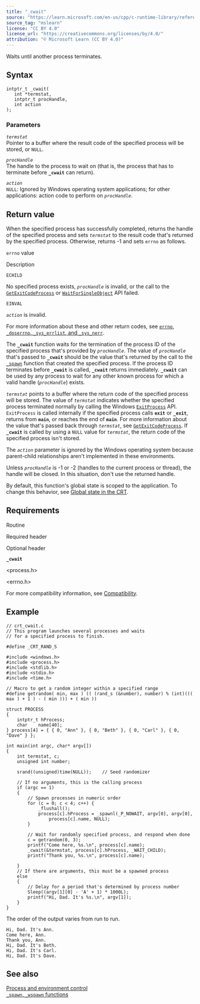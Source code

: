 ```yaml
---
title: "_cwait"
source: "https://learn.microsoft.com/en-us/cpp/c-runtime-library/reference/cwait?view=msvc-170"
source_tag: "mslearn"
license: "CC BY 4.0"
license_url: "https://creativecommons.org/licenses/by/4.0/"
attribution: "© Microsoft Learn (CC BY 4.0)"
---
```

Waits until another process terminates.

## Syntax

```
intptr_t _cwait(
   int *termstat,
   intptr_t procHandle,
   int action
);
```

### Parameters

_`termstat`_  
Pointer to a buffer where the result code of the specified process will be stored, or `NULL`.

_`procHandle`_  
The handle to the process to wait on (that is, the process that has to terminate before **`_cwait`** can return).

_`action`_  
`NULL`: Ignored by Windows operating system applications; for other applications: action code to perform on _`procHandle`_.

## Return value

When the specified process has successfully completed, returns the handle of the specified process and sets _`termstat`_ to the result code that's returned by the specified process. Otherwise, returns -1 and sets `errno` as follows.

`errno` value

Description

`ECHILD`

No specified process exists, _`procHandle`_ is invalid, or the call to the [`GetExitCodeProcess`](https://learn.microsoft.com/en-us/windows/win32/api/processthreadsapi/nf-processthreadsapi-getexitcodeprocess) or [`WaitForSingleObject`](https://learn.microsoft.com/en-us/windows/win32/api/synchapi/nf-synchapi-waitforsingleobject) API failed.

`EINVAL`

_`action`_ is invalid.

For more information about these and other return codes, see [`errno`, `_doserrno`, `_sys_errlist`, and `_sys_nerr`](https://learn.microsoft.com/en-us/cpp/c-runtime-library/errno-doserrno-sys-errlist-and-sys-nerr?view=msvc-170).

The **`_cwait`** function waits for the termination of the process ID of the specified process that's provided by _`procHandle`_. The value of _`procHandle`_ that's passed to **`_cwait`** should be the value that's returned by the call to the [`_spawn`](https://learn.microsoft.com/en-us/cpp/c-runtime-library/spawn-wspawn-functions?view=msvc-170) function that created the specified process. If the process ID terminates before **`_cwait`** is called, **`_cwait`** returns immediately. **`_cwait`** can be used by any process to wait for any other known process for which a valid handle (_`procHandle`_) exists.

_`termstat`_ points to a buffer where the return code of the specified process will be stored. The value of _`termstat`_ indicates whether the specified process terminated normally by calling the Windows [`ExitProcess`](https://learn.microsoft.com/en-us/windows/win32/api/processthreadsapi/nf-processthreadsapi-exitprocess) API. `ExitProcess` is called internally if the specified process calls **`exit`** or **`_exit`**, returns from **`main`**, or reaches the end of **`main`**. For more information about the value that's passed back through _`termstat`_, see [`GetExitCodeProcess`](https://learn.microsoft.com/en-us/windows/win32/api/processthreadsapi/nf-processthreadsapi-getexitcodeprocess). If **`_cwait`** is called by using a `NULL` value for _`termstat`_, the return code of the specified process isn't stored.

The _`action`_ parameter is ignored by the Windows operating system because parent-child relationships aren't implemented in these environments.

Unless _`procHandle`_ is -1 or -2 (handles to the current process or thread), the handle will be closed. In this situation, don't use the returned handle.

By default, this function's global state is scoped to the application. To change this behavior, see [Global state in the CRT](https://learn.microsoft.com/en-us/cpp/c-runtime-library/global-state?view=msvc-170).

## Requirements

Routine

Required header

Optional header

**`_cwait`**

<process.h>

<errno.h>

For more compatibility information, see [Compatibility](https://learn.microsoft.com/en-us/cpp/c-runtime-library/compatibility?view=msvc-170).

## Example

```
// crt_cwait.c
// This program launches several processes and waits
// for a specified process to finish.

#define _CRT_RAND_S

#include <windows.h>
#include <process.h>
#include <stdlib.h>
#include <stdio.h>
#include <time.h>

// Macro to get a random integer within a specified range
#define getrandom( min, max ) (( (rand_s (&number), number) % (int)((( max ) + 1 ) - ( min ))) + ( min ))

struct PROCESS
{
    intptr_t hProcess;
    char    name[40];
} process[4] = { { 0, "Ann" }, { 0, "Beth" }, { 0, "Carl" }, { 0, "Dave" } };

int main(int argc, char* argv[])
{
    int termstat, c;
    unsigned int number;

    srand((unsigned)time(NULL));    // Seed randomizer

    // If no arguments, this is the calling process
    if (argc == 1)
    {
        // Spawn processes in numeric order
        for (c = 0; c < 4; c++) {
            _flushall();
            process[c].hProcess = _spawnl(_P_NOWAIT, argv[0], argv[0],
                process[c].name, NULL);
        }

        // Wait for randomly specified process, and respond when done
        c = getrandom(0, 3);
        printf("Come here, %s.\n", process[c].name);
        _cwait(&termstat, process[c].hProcess, _WAIT_CHILD);
        printf("Thank you, %s.\n", process[c].name);

    }
    // If there are arguments, this must be a spawned process
    else
    {
        // Delay for a period that's determined by process number
        Sleep((argv[1][0] - 'A' + 1) * 1000L);
        printf("Hi, Dad. It's %s.\n", argv[1]);
    }
}
```

The order of the output varies from run to run.

```
Hi, Dad. It's Ann.
Come here, Ann.
Thank you, Ann.
Hi, Dad. It's Beth.
Hi, Dad. It's Carl.
Hi, Dad. It's Dave.
```

## See also

[Process and environment control](https://learn.microsoft.com/en-us/cpp/c-runtime-library/process-and-environment-control?view=msvc-170)  
[`_spawn`, `_wspawn` functions](https://learn.microsoft.com/en-us/cpp/c-runtime-library/spawn-wspawn-functions?view=msvc-170)